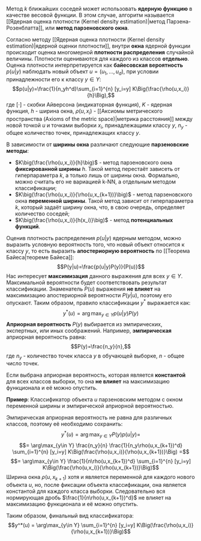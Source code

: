 Метод $k$ ближайших соседей может использовать **ядерную функцию** в качестве весовой функции. В этом случае, алгоритм называется [[Ядерная оценка плотности (Kernel density estimation)|метод Парзена-Розенблатта]], или **метод парзеновского окна**.

Согласно методу [[Ядерная оценка плотности (Kernel density estimation)|ядерной оценки плотности]], внутри **окна** ядерной функции происходит оценка многомерной **плотности распределения** случайной величины. Плотности оцениваются для каждого из классов **отдельно**. Оценка плотности интерпретируется как **байесовская вероятность** $p(u|y)$ наблюдать новый объект $u=(u_1,...,u_d)$, при условии принадлежности его к классу $y \in Y$:$$p(u|y)=\frac{1}{n_yh^d}\sum_{i=1}^{n} [y_i=y] K\Big(\frac{\rho(u,x_i)}{h}\Big),$$где $[\cdot]$ - скобки Айверсона (индикаторная функция), $K$ - ядерная функция, $h$ - ширина окна, $\rho(u,x_i)$ - [[Аксиомы метрического пространства (Axioms of the metric space)|метрика расстояния]] между новой точкой $u$ и точками выборки $x_i$, принадлежащими классу $y$, $n_y$ - общее количество точек, принадлежащих классу $y$.

В зависимости от **ширины окна** различают следующие **парзеновские методы**:
- $K\big(\frac{\rho(u,x_i)}{h}\big)$ - метод парзеновского окна **фиксированной ширины** $h$. Такой метод перестаёт зависеть от гиперпараметра $k$, а только лишь от ширины окна. Формально, можно считать его не вариацией k-NN, а отдельным методом классификации;
- $K\big(\frac{\rho(u,x_i)}{\rho(u,x_{k+1})}\big)$ - метод парзеновского окна **переменной ширины**. Такой метод зависит от гиперпараметра $k$, который задаёт ширину окна, что, в свою очередь, определяет количество соседей;
- $K\big(\frac{\rho(u,x_i)}{h(x_i)}\big)$ - метод **потенциальных функций**.

Оценив плотность распределения $p(u|y)$ ядерным методом, можно выразить условную вероятность того, что новый объект относится к классу $y$, то есть выразить **апостериорную вероятность** по [[Теорема Байеса|теореме Байеса]]:$$P(y|u)=\frac{p(u|y)P(y)}{P(u)}$$Нас интересует **максимизация** данного выражения для всех $y\in Y$. Максимальной вероятности будет соответствовать результат классификации. Знаменатель $P(u)$ выражения **не влияет** на максимизацию апостериорной вероятности $P(y|u)$, поэтому его опускают. Таким образом, правило классификации $y^*$ выражается как:$$y^*(u)=\arg\max_{y\in Y}p(u|y)P(y)$$**Априорная вероятность** $P(y)$ выбирается из эмпирических, экспертных, или иных соображений. Например, **эмпирическая** априорная вероятность равна:$$P(y)=\frac{n_y}{n},$$где $n_y$ - количество точек класса $y$ в обучающей выборке, $n$ - общее число точек.

Если выбрана априорная вероятность, которая является **константой** для всех классов выборки, то она **не влияет** на максимизацию функционала и её можно опустить.

**Пример**:
Классификатор объекта $u$ парзеновским методом с окном переменной ширины и эмпирической априорной вероятностью.

Эмпирическая априорная вероятность не равна для различных классов, поэтому её необходимо сохранить:$$y^*(u)=\arg\max_{y\in Y} P(y) p(u|y)=$$$$= \arg\max_{y\in Y} \frac{n_y}{n} \frac{1}{n_y\rho(u,x_{k+1})^d} \sum_{i=1}^{n} [y_i=y] K\Big(\frac{\rho(u,x_i)}{\rho(u,x_{k+1})}\Big) =$$$$= \arg\max_{y\in Y} \frac{1}{n\rho(u,x_{k+1})^d} \sum_{i=1}^{n} [y_i=y] K\Big(\frac{\rho(u,x_i)}{\rho(u,x_{k+1})}\Big)$$
Ширина окна $\rho(u,x_{k+1})$ хотя и является переменной для каждого нового объекта $u$, но, после фиксации объекта классификации, она является константой для каждого класса выборки. Следовательно вся нормирующая дробь $\frac{1}{n\rho(u,x_{k+1})^d}$ не влияет на максимизацию функционала и её можно опустить.

Таким образом, финальный вид классификатора:$$y^*(u) = \arg\max_{y\in Y} \sum_{i=1}^{n} [y_i=y] K\Big(\frac{\rho(u,x_i)}{\rho(u,x_{k+1})}\Big)$$
